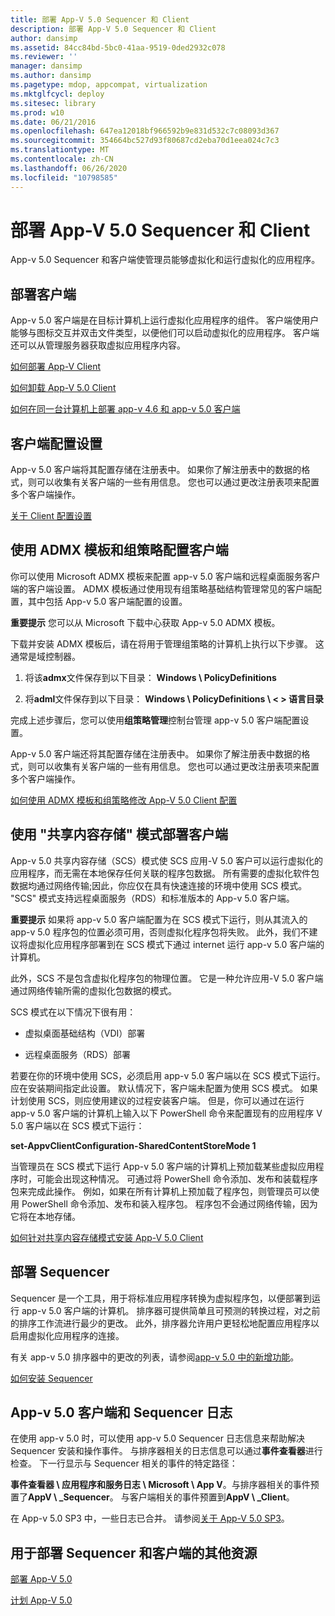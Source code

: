 ```yaml
---
title: 部署 App-V 5.0 Sequencer 和 Client
description: 部署 App-V 5.0 Sequencer 和 Client
author: dansimp
ms.assetid: 84cc84bd-5bc0-41aa-9519-0ded2932c078
ms.reviewer: ''
manager: dansimp
ms.author: dansimp
ms.pagetype: mdop, appcompat, virtualization
ms.mktglfcycl: deploy
ms.sitesec: library
ms.prod: w10
ms.date: 06/21/2016
ms.openlocfilehash: 647ea12018bf966592b9e831d532c7c08093d367
ms.sourcegitcommit: 354664bc527d93f80687cd2eba70d1eea024c7c3
ms.translationtype: MT
ms.contentlocale: zh-CN
ms.lasthandoff: 06/26/2020
ms.locfileid: "10798585"
---
```

# 部署 App-V 5.0 Sequencer 和 Client


App-v 5.0 Sequencer 和客户端使管理员能够虚拟化和运行虚拟化的应用程序。

## 部署客户端


App-v 5.0 客户端是在目标计算机上运行虚拟化应用程序的组件。 客户端使用户能够与图标交互并双击文件类型，以便他们可以启动虚拟化的应用程序。 客户端还可以从管理服务器获取虚拟应用程序内容。

[如何部署 App-V Client](how-to-deploy-the-app-v-client-gb18030.md)

[如何卸载 App-V 5.0 Client](how-to-uninstall-the-app-v-50-client.md)

[如何在同一台计算机上部署 app-v 4.6 和 app-v 5.0 客户端](how-to-deploy-the-app-v-46-and-the-app-v--50-client-on-the-same-computer.md)

## 客户端配置设置


App-v 5.0 客户端将其配置存储在注册表中。 如果你了解注册表中的数据的格式，则可以收集有关客户端的一些有用信息。 您也可以通过更改注册表项来配置多个客户端操作。

[关于 Client 配置设置](about-client-configuration-settings.md)

## 使用 ADMX 模板和组策略配置客户端


你可以使用 Microsoft ADMX 模板来配置 app-v 5.0 客户端和远程桌面服务客户端的客户端设置。 ADMX 模板通过使用现有组策略基础结构管理常见的客户端配置，其中包括 App-v 5.0 客户端配置的设置。

**重要提示** 您可以从 Microsoft 下载中心获取 App-v 5.0 ADMX 模板。

 

下载并安装 ADMX 模板后，请在将用于管理组策略的计算机上执行以下步骤。 这通常是域控制器。

1.  将该**admx**文件保存到以下目录： **Windows \\ PolicyDefinitions**

2.  将**adml**文件保存到以下目录： **Windows \\ PolicyDefinitions \\ &lt; &gt; 语言目录**

完成上述步骤后，您可以使用**组策略管理**控制台管理 app-v 5.0 客户端配置设置。

App-v 5.0 客户端还将其配置存储在注册表中。 如果你了解注册表中数据的格式，则可以收集有关客户端的一些有用信息。 您也可以通过更改注册表项来配置多个客户端操作。

[如何使用 ADMX 模板和组策略修改 App-V 5.0 Client 配置](how-to-modify-app-v-50-client-configuration-using-the-admx-template-and-group-policy.md)

## 使用 "共享内容存储" 模式部署客户端


App-v 5.0 共享内容存储（SCS）模式使 SCS 应用-V 5.0 客户可以运行虚拟化的应用程序，而无需在本地保存任何关联的程序包数据。 所有需要的虚拟化软件包数据均通过网络传输;因此，你应仅在具有快速连接的环境中使用 SCS 模式。 "SCS" 模式支持远程桌面服务（RDS）和标准版本的 App-v 5.0 客户端。

**重要提示** 如果将 app-v 5.0 客户端配置为在 SCS 模式下运行，则从其流入的 app-v 5.0 程序包的位置必须可用，否则虚拟化程序包将失败。 此外，我们不建议将虚拟化应用程序部署到在 SCS 模式下通过 internet 运行 app-v 5.0 客户端的计算机。

 

此外，SCS 不是包含虚拟化程序包的物理位置。 它是一种允许应用-V 5.0 客户端通过网络传输所需的虚拟化包数据的模式。

SCS 模式在以下情况下很有用：

-   虚拟桌面基础结构（VDI）部署

-   远程桌面服务（RDS）部署

若要在你的环境中使用 SCS，必须启用 app-v 5.0 客户端以在 SCS 模式下运行。 应在安装期间指定此设置。 默认情况下，客户端未配置为使用 SCS 模式。 如果计划使用 SCS，则应使用建议的过程安装客户端。 但是，你可以通过在运行 app-v 5.0 客户端的计算机上输入以下 PowerShell 命令来配置现有的应用程序 V 5.0 客户端以在 SCS 模式下运行：

**set-AppvClientConfiguration-SharedContentStoreMode 1**

当管理员在 SCS 模式下运行 App-v 5.0 客户端的计算机上预加载某些虚拟应用程序时，可能会出现这种情况。 可通过将 PowerShell 命令添加、发布和装载程序包来完成此操作。 例如，如果在所有计算机上预加载了程序包，则管理员可以使用 PowerShell 命令添加、发布和装入程序包。 程序包不会通过网络传输，因为它将在本地存储。

[如何针对共享内容存储模式安装 App-V 5.0 Client](how-to-install-the-app-v-50-client-for-shared-content-store-mode.md)

## 部署 Sequencer


Sequencer 是一个工具，用于将标准应用程序转换为虚拟程序包，以便部署到运行 app-v 5.0 客户端的计算机。 排序器可提供简单且可预测的转换过程，对之前的排序工作流进行最少的更改。 此外，排序器允许用户更轻松地配置应用程序以启用虚拟化应用程序的连接。

有关 app-v 5.0 排序器中的更改的列表，请参阅[app-v 5.0 中的新增功能](whats-new-in-app-v-50.md)。

[如何安装 Sequencer](how-to-install-the-sequencer-beta-gb18030.md)

## <a href="" id="---------app-v-5-0-client-and-sequencer-logs"></a> App-v 5.0 客户端和 Sequencer 日志


在使用 app-v 5.0 时，可以使用 app-v 5.0 Sequencer 日志信息来帮助解决 Sequencer 安装和操作事件。 与排序器相关的日志信息可以通过**事件查看器**进行检查。 下一行显示与 Sequencer 相关的事件的特定路径：

**事件查看器 \\ 应用程序和服务日志 \\ Microsoft \\ App V**。与排序器相关的事件预置了**AppV \ _Sequencer**。 与客户端相关的事件预置到**AppV \ _Client**。

在 App-v 5.0 SP3 中，一些日志已合并。 请参阅[关于 App-V 5.0 SP3](about-app-v-50-sp3.md#bkmk-event-logs-moved)。

## 用于部署 Sequencer 和客户端的其他资源


[部署 App-V 5.0](deploying-app-v-50.md)

[计划 App-V 5.0](planning-for-app-v-50-rc.md)






 

 





